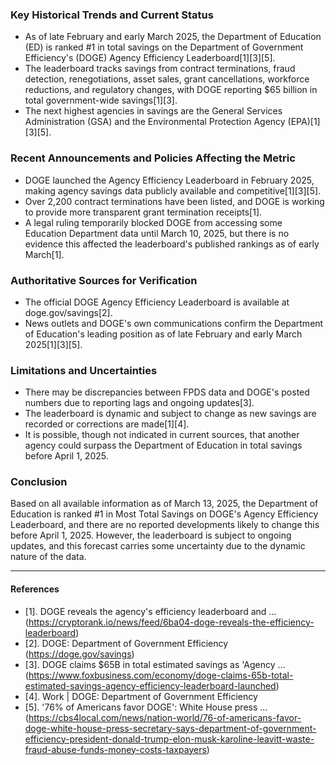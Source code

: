 ### Key Historical Trends and Current Status

- As of late February and early March 2025, the Department of Education (ED) is ranked #1 in total savings on the Department of Government Efficiency's (DOGE) Agency Efficiency Leaderboard[1][3][5].
- The leaderboard tracks savings from contract terminations, fraud detection, renegotiations, asset sales, grant cancellations, workforce reductions, and regulatory changes, with DOGE reporting $65 billion in total government-wide savings[1][3].
- The next highest agencies in savings are the General Services Administration (GSA) and the Environmental Protection Agency (EPA)[1][3][5].

### Recent Announcements and Policies Affecting the Metric

- DOGE launched the Agency Efficiency Leaderboard in February 2025, making agency savings data publicly available and competitive[1][3][5].
- Over 2,200 contract terminations have been listed, and DOGE is working to provide more transparent grant termination receipts[1].
- A legal ruling temporarily blocked DOGE from accessing some Education Department data until March 10, 2025, but there is no evidence this affected the leaderboard's published rankings as of early March[1].

### Authoritative Sources for Verification

- The official DOGE Agency Efficiency Leaderboard is available at doge.gov/savings[2].
- News outlets and DOGE's own communications confirm the Department of Education's leading position as of late February and early March 2025[1][3][5].

### Limitations and Uncertainties

- There may be discrepancies between FPDS data and DOGE's posted numbers due to reporting lags and ongoing updates[3].
- The leaderboard is dynamic and subject to change as new savings are recorded or corrections are made[1][4].
- It is possible, though not indicated in current sources, that another agency could surpass the Department of Education in total savings before April 1, 2025.

### Conclusion

Based on all available information as of March 13, 2025, the Department of Education is ranked #1 in Most Total Savings on DOGE's Agency Efficiency Leaderboard, and there are no reported developments likely to change this before April 1, 2025. However, the leaderboard is subject to ongoing updates, and this forecast carries some uncertainty due to the dynamic nature of the data.

---

#### References

- [1]. DOGE reveals the agency's efficiency leaderboard and ... (https://cryptorank.io/news/feed/6ba04-doge-reveals-the-efficiency-leaderboard)
- [2]. DOGE: Department of Government Efficiency (https://doge.gov/savings)
- [3]. DOGE claims $65B in total estimated savings as 'Agency ... (https://www.foxbusiness.com/economy/doge-claims-65b-total-estimated-savings-agency-efficiency-leaderboard-launched)
- [4]. Work | DOGE: Department of Government Efficiency
- [5]. '76% of Americans favor DOGE': White House press ... (https://cbs4local.com/news/nation-world/76-of-americans-favor-doge-white-house-press-secretary-says-department-of-government-efficiency-president-donald-trump-elon-musk-karoline-leavitt-waste-fraud-abuse-funds-money-costs-taxpayers)